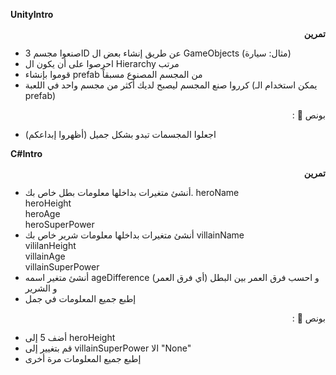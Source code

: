 **UnityIntro**

<p dir="rtl">
<strong>تمرين</strong></p>




* اصنعوا مجسم 3D عن طريق إنشاء بعض ال GameObjects (مثال: سيارة)
* احرصوا على أن يكون ال Hierarchy مرتب
* قوموا بإنشاء prefab من المجسم المصنوع مسبقاً
* كرروا صنع المجسم ليصبح لديك أكثر من مجسم واحد في اللعبة (يمكن استخدام الـ prefab)

<p dir="rtl">
بونص 🌟 :</p>





* اجعلوا المجسمات تبدو بشكل جميل (أظهروا إبداعكم)

**C#Intro**

<p dir="rtl">
<strong>تمرين</strong></p>




*  أنشئ متغيرات بداخلها معلومات بطل خاص بك.
    heroName <br />
    heroHeight <br />
    heroAge <br />
    heroSuperPower <br />
*  أنشئ متغيرات بداخلها معلومات شرير خاص بك
    villainName <br />
    vililanHeight <br />
    villainAge <br />
    villainSuperPower <br />
* أنشئ متغير اسمه ageDifference  (أي فرق العمر) و احسب فرق العمر بين البطل و الشرير 
* إطبع جميع المعلومات في جمل

<p dir="rtl">
بونص 🌟 : </p>




* أضف 5 إلى heroHeight
* قم بتغيير إلى villainSuperPower الا "None"
* إطبع جميع المعلومات مرة أخرى
